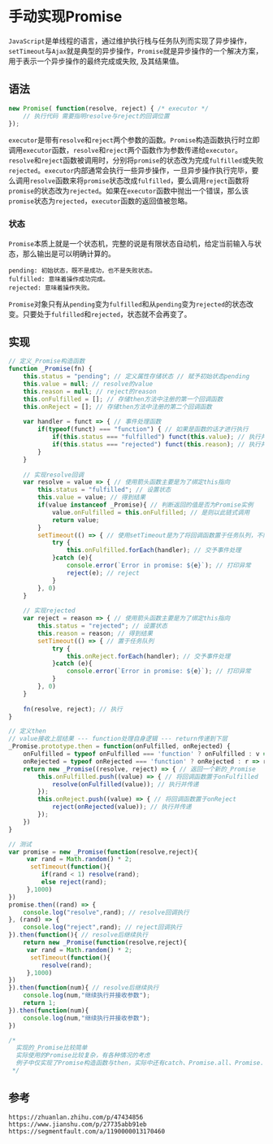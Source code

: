 # 手动实现Promise
`JavaScript`是单线程的语言，通过维护执行栈与任务队列而实现了异步操作，`setTimeout`与`Ajax`就是典型的异步操作，`Promise`就是异步操作的一个解决方案，用于表示一个异步操作的最终完成或失败, 及其结果值。

## 语法

```javascript
new Promise( function(resolve, reject) { /* executor */
    // 执行代码 需要指明resolve与reject的回调位置
});
```
`executor`是带有`resolve`和`reject`两个参数的函数。`Promise`构造函数执行时立即调用`executor`函数，`resolve`和`reject`两个函数作为参数传递给`executor`。`resolve`和`reject`函数被调用时，分别将`promise`的状态改为完成`fulfilled`或失败`rejected`。`executor`内部通常会执行一些异步操作，一旦异步操作执行完毕，要么调用`resolve`函数来将`promise`状态改成`fulfilled`，要么调用`reject`函数将`promise`的状态改为`rejected`。如果在`executor`函数中抛出一个错误，那么该`promise`状态为`rejected`，`executor`函数的返回值被忽略。

### 状态
`Promise`本质上就是一个状态机，完整的说是有限状态自动机，给定当前输入与状态，那么输出是可以明确计算的。
```
pending: 初始状态，既不是成功，也不是失败状态。
fulfilled: 意味着操作成功完成。
rejected: 意味着操作失败。
```
`Promise`对象只有从`pending`变为`fulfilled`和从`pending`变为`rejected`的状态改变。只要处于`fulfilled`和`rejected`，状态就不会再变了。

## 实现

```javascript
// 定义_Promise构造函数 
function _Promise(fn) {
    this.status = "pending"; // 定义属性存储状态 // 赋予初始状态pending
    this.value = null; // resolve的value
    this.reason = null; // reject的reason
    this.onFulfilled = []; // 存储then方法中注册的第一个回调函数
    this.onReject = []; // 存储then方法中注册的第二个回调函数
    
    var handler = funct => { // 事件处理函数
        if(typeof(funct) === "function") { // 如果是函数的话才进行执行
            if(this.status === "fulfilled") funct(this.value); // 执行并传递value
            if(this.status === "rejected") funct(this.reason); // 执行并传递rejected
        }
    }
    
    // 实现resolve回调
    var resolve = value => { // 使用箭头函数主要是为了绑定this指向
        this.status = "fulfilled"; // 设置状态
        this.value = value; // 得到结果
        if(value instanceof _Promise){ // 判断返回的值是否为Promise实例
            value.onFulfilled = this.onFulfilled; // 是则以此链式调用
            return value;
        } 
        setTimeout(() => { // 使用setTimeout是为了将回调函数置于任务队列，不阻塞主线程，异步执行，实际promise的回调是置于微队列的，而setTimeout的回调是置于宏队列
            try {
                this.onFulfilled.forEach(handler); // 交予事件处理
            }catch (e){
                console.error(`Error in promise: ${e}`); // 打印异常
                reject(e); // reject
            }
        }, 0)
    }
    
    // 实现rejected
    var reject = reason => { // 使用箭头函数主要是为了绑定this指向
        this.status = "rejected"; // 设置状态
        this.reason = reason; // 得到结果
        setTimeout(() => { // 置于任务队列
            try {
                this.onReject.forEach(handler); // 交予事件处理
            }catch (e){
                console.error(`Error in promise: ${e}`); // 打印异常
            }
        }, 0)
    }
    
    fn(resolve, reject); // 执行
}

// 定义then
// value接收上层结果 --- function处理自身逻辑 --- return传递到下层
_Promise.prototype.then = function(onFulfilled, onRejected) {
    onFulfilled = typeof onFulfilled === 'function' ? onFulfilled : v => v; // 转为函数
    onRejected = typeof onRejected === 'function' ? onRejected : r => r; // 转为函数
    return new _Promise((resolve, reject) => { // 返回一个新的_Promise
        this.onFulfilled.push((value) => { // 将回调函数置于onFulfilled
            resolve(onFulfilled(value)); // 执行并传递
        });
        this.onReject.push((value) => { // 将回调函数置于onReject
            reject(onRejected(value)); // 执行并传递
        });
    })
}
```

```javascript
// 测试
var promise = new _Promise(function(resolve,reject){
     var rand = Math.random() * 2;
      setTimeout(function(){
         if(rand < 1) resolve(rand);
         else reject(rand);
     },1000)
})
promise.then((rand) => {
    console.log("resolve",rand); // resolve回调执行
}, (rand) => {
    console.log("reject",rand); // reject回调执行
}).then(function(){ // resolve后继续执行
    return new _Promise(function(resolve,reject){
     var rand = Math.random() * 2;
      setTimeout(function(){
         resolve(rand);
     },1000)
})
}).then(function(num){ // resolve后继续执行
    console.log(num,"继续执行并接收参数");
    return 1;
}).then(function(num){
    console.log(num,"继续执行并接收参数");
})

/*
  实现的_Promise比较简单
  实际使用的Promise比较复杂，有各种情况的考虑
  例子中仅实现了Promise构造函数与then，实际中还有catch、Promise.all、Promise.race、Promise.resolve、Promise.reject等实现
 */
```




## 参考

```
https://zhuanlan.zhihu.com/p/47434856
https://www.jianshu.com/p/27735abb91eb
https://segmentfault.com/a/1190000013170460
```
